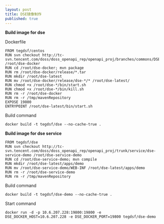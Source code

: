 ```yaml
---
layout: post
title: DSE镜像制作
published: true
---
```


**Build image for dse**

Dockerfile

    FROM tegdsf/centos
    RUN svn checkout http://tc-svn.tencent.com/doss/doss_openapi_rep/openapi_proj/branches/commons/DSE/docker_1.0 /root/dse-docker
    RUN cd /root/dse-docker; mvn package
    RUN rm /root/dse-docker/release/*.tar
    RUN mkdir /root/dse-latest
    RUN mv /root/dse-docker/release/dse-*/* /root/dse-latest/
    RUN chmod +x /root/dse-*/bin/start.sh
    RUN chmod +x /root/dse-*/bin/kill.sh
    RUN rm -r /root/dse-docker
    RUN rm -r /tmp/mavenRepository
    EXPOSE 19800
    ENTRYPOINT /root/dse-latest/bin/start.sh

Build command

    docker build -t tegdsf/dse --no-cache-true .

**Build image for dse service**

    FROM tegdsf/dse
    RUN svn checkout http://tc-svn.tencent.com/doss/doss_openapi_rep/openapi_proj/trunk/service/dse-service-demo /root/dse-service-demo
    RUN cd /root/dse-service-demo; mvn compile
    RUN mkdir /root/dse-latest/apps/demo
    RUN mv /root/dse-service-demo/WEB-INF /root/dse-latest/apps/demo
    RUN rm -r /root/dse-service-demo
    RUN rm -r /tmp/mavenRepository

Build command

    docker build -t tegdsf/dse-demo --no-cache-true . 

Start command

    docker run -d -p 10.6.207.228:19800:19800 -e DSE_DOCKER_HOST=10.6.207.228 -e DSE_DOCKER_PORT=19800 tegdsf/dse-demo
